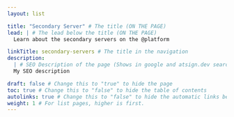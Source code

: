 ```yaml
---
layout: list

title: "Secondary Server" # The title (ON THE PAGE)
lead: | # The lead below the title (ON THE PAGE)
  Learn about the secondary servers on the @platform

linkTitle: secondary-servers # The title in the navigation
description:
  | # SEO Description of the page (Shows in google and atsign.dev search)
  My SEO description

draft: false # Change this to "true" to hide the page
toc: true # Change this to "false" to hide the table of contents
autolinks: true # Change this to "false" to hide the automatic links below your content
weight: 1 # For list pages, higher is first.
---
```

